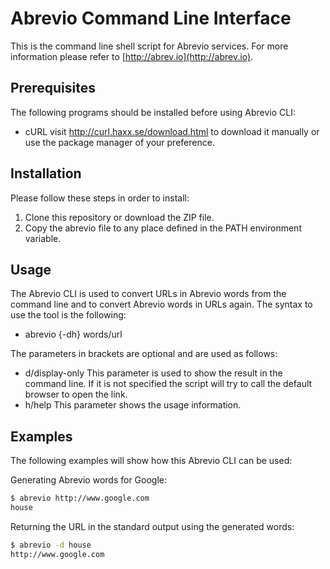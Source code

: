 # Abrevio Command Line Interface
This is the command line shell script for Abrevio services.
For more information please refer to [http://abrev.io](http://abrev.io).

## Prerequisites ##
The following programs should be installed before using Abrevio CLI:

- cURL visit http://curl.haxx.se/download.html to download it manually or use the package manager of your preference.

## Installation ##
Please follow these steps in order to install:

1. Clone this repository or download the ZIP file.
2. Copy the abrevio file to any place defined in the PATH environment variable.

## Usage ##
The Abrevio CLI is used to convert URLs in Abrevio words from the command line and to convert Abrevio words in URLs again.
The syntax to use the tool is the following:

- abrevio {-dh} words/url

The parameters in brackets are optional and are used as follows:

- d/display-only This parameter is used to show the result in the command line. If it is not specified the script will try to call the default browser to open the link. 
- h/help This parameter shows the usage information.

## Examples ##
The following examples will show how this Abrevio CLI can be used:

Generating Abrevio words for Google:
```sh
$ abrevio http://www.google.com
house
```

Returning the URL in the standard output using the generated words:
```sh
$ abrevio -d house
http://www.google.com
```
